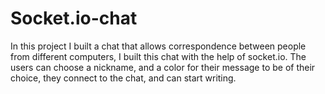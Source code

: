 # Socket.io-chat

In this project I built a chat that allows correspondence between people from different computers, 
I built this chat with the help of socket.io. 
The users can choose a nickname, and a color for their message to be of their choice, 
they connect to the chat, and can start writing.

